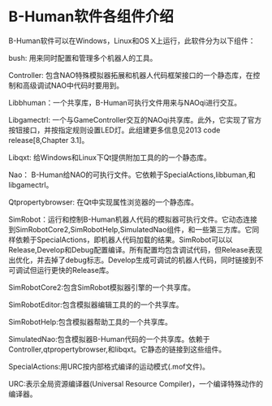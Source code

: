 # B-Human软件各组件介绍 

B-Human软件可以在Windows，Linux和OS X上运行，此软件分为以下组件：

bush: 用来同时配置和管理多个机器人的工具。 

Controller: 包含NAO特殊模拟器拓展和机器人代码框架接口的一个静态库，在控制和高级调试NAO中代码时要用到。

Libbhuman：一个共享库，B-Human可执行文件用来与NAOqi进行交互。 

Libgamectrl: 一个与GameController交互的NAOqi共享库。此外，它实现了官方按钮接口，并按指定规则设置LED灯。此组建更多信息见2013 code release[8,Chapter 3.1]。 

Libqxt: 给Windows和Linux下Qt提供附加工具的的一个静态库。 

Nao： B-Human给NAO的可执行文件。它依赖于SpecialActions,libbuman,和libgamectrl。 

Qtpropertybrowser: 在Qt中实现属性浏览器的一个静态库。

SimRobot：运行和控制B-Human机器人代码的模拟器可执行文件。它动态连接到SimRobotCore2,SimRobotHelp,SimulatedNao组件，和一些第三方库。它同样依赖于SpecialActions，即机器人代码加载的结果。SimRobot可以以Release,Develop和Debug配置编译。所有配置均包含调试代码，但Release表现出优化，并去掉了debug标志。Develop生成可调试的机器人代码，同时链接到不可调试但运行更快的Release库。 

SimRobotCore2:包含SimRobot模拟器引擎的一个共享库。 

SimRobotEditor:包含模拟器编辑工具的的一个共享库。 

SimRobotHelp:包含模拟器帮助工具的一个共享库。 

SimulatedNao:包含模拟器B-Human代码的一个共享库。依赖于Controller,qtpropertybrowser,和libqxt。它静态的链接到这些组件。

SpecialActions:用URC按内部格式编译的运动模式(.mof文件)。 

URC:表示全局资源编译器(Universal Resource Compiler)，一个编译特殊动作的编译器。
